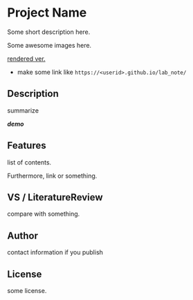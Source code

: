Project Name
====
Some short description here.

Some awesome images here.

[rendered ver.](https://sakura067m.github.io/lab_note/)
* make some link like `https://<userid>.github.io/lab_note/`


Description
----
summarize

***demo***


Features
----
list of contents.

Furthermore, link or something.


VS / LiteratureReview
----
compare with something.


Author
----
contact information if you publish

License
----
some license.
